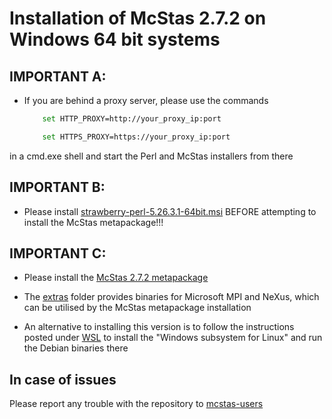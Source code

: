 # Installation of McStas 2.7.2 on Windows 64 bit systems


## IMPORTANT A:
* If you are behind a proxy server, please use the commands
	```bash
		set HTTP_PROXY=http://your_proxy_ip:port
	```
	```bash
		set HTTPS_PROXY=https://your_proxy_ip:port
	```
in a cmd.exe shell and start the Perl and McStas installers from there
	
##  IMPORTANT B:
* Please install [strawberry-perl-5.26.3.1-64bit.msi](https://download.mcstas.org/mcstas-2.7.2/windows/strawberry-perl-5.26.3.1-64bit.msi)
BEFORE  attempting to install the McStas metapackage!!!

## IMPORTANT C:
* Please install the [McStas 2.7.2 metapackage](https://download.mcstas.org/mcstas-2.7.2/windows/McStas-Metapackage-2.7.2-win64.exe)

* The [extras](https://download.mcstas.org/mcstas-2.7.2/windows/extras)
  folder provides binaries for Microsoft MPI and NeXus, which can be utilised by the McStas metapackage installation



* An alternative to installing this version is to follow the instructions
posted under [WSL](WSL/README.md) to install the 
"Windows subsystem for Linux" and run the Debian binaries there

## In case of issues
Please report any trouble with the repository to [mcstas-users](mailto:mcstas-users@mcstas.org)


